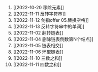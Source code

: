 1. [[2022-10-20 移除元素]]
2. [[2022-11-11 反转字符串]]
3. [[2022-11-12 剑指offer 05.替换空格]]
4. [[2022-11-13 反转字符串中的单词]]
5. [[2022-11-02 翻转链表]]
6. [[2022-11-04 删除链表倒数第N个结点]]
7. [[2022-11-05 链表相交]]
8. [[2022-11-06 环型链表]]
9. [[2022-11-10 三数之和]]
10. [[2022-11-11 四数之和]]